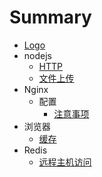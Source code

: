 # Summary

* [Logo](README.MD)
* nodejs
  * [HTTP](nodejs/http.md)
  * [文件上传](nodejs/wen-jian-shang-chuan.md)
* Nginx
  * 配置
    * [注意事项](nginx/pei-zhi/zhu-yi-shi-xiang.md)
* 浏览器
  * [缓存](liu-lan-qi/huan-cun.md)
* Redis
  * [远程主机访问](redis/yuan-cheng-zhu-ji-fang-wen.md)



